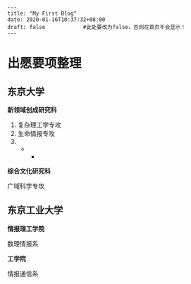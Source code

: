 ```shell
---
title: "My First Blog"
date: 2020-01-16T10:37:32+08:00
draft: false			#此处要改为false，否则在首页不会显示！
---
```

# 出愿要项整理

## 东京大学

**新领域创成研究科**

1. 复杂理工学专攻
2. 生命情报专攻
3. - -    

**综合文化研究科**

广域科学专攻



## 东京工业大学

**情报理工学院**

数理情报系

**工学院**

情报通信系